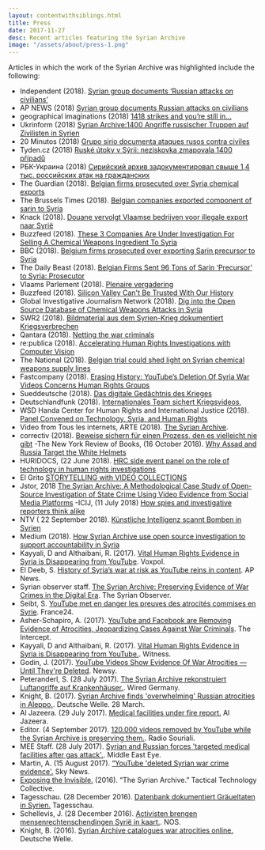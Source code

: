```yaml
---
layout: contentwithsiblings.html
title: Press
date: 2017-11-27
desc: Recent articles featuring the Syrian Archive
image: "/assets/about/press-1.png"
---
```


Articles in which the work of the Syrian Archive was highlighted include the following:

- Independent (2018). [Syrian group documents ‘Russian attacks on civilians’](https://www.independent.ie/world-news/syrian-group-documents-russian-attacks-on-civilians-37478707.html)
- AP NEWS (2018) [Syrian group documents Russian attacks on civilians](https://www.apnews.com/d18183062a9e409a84d004779abe2f1e)
- geographical imaginations (2018) [1418 strikes and you’re still in…](https://geographicalimaginations.com/2018/10/31/1418-strikes-and-youre-still-in/) 
- Ukrinform (2018) [Syrian Archive:1400 Angriffe russischer Truppen auf Zivilisten in Syrien](https://www.ukrinform.de/rubric-crime/2570112-syrian-archive-1400-angriffe-russischer-truppen-auf-zivilisten-in-syrien.html)
- 20 Minutos (2018) [Grupo sirio documenta ataques rusos contra civiles](https://www.20minutos.com/noticia/134172/0/grupo-sirio-documenta-ataques-rusos-contra-civiles/)
- Tyden.cz (2018) [Ruské útoky v Sýrii: neziskovka zmapovala 1400 případů](https://www.tyden.cz/rubriky/zahranici/asie-a-oceanie/ruske-utoky-v-syrii-neziskovka-zmapovala-1400-pripadu_501543.html)
- РБК-Украина (2018) [Сирийский архив задокументировал свыше 1,4 тыс. российских атак на гражданских ](https://www.rbc.ua/rus/news/siriyskiy-arhiv-zadokumentiroval-svyshe-1-1541061985.html)
- The Guardian (2018). [Belgian firms prosecuted over Syria chemical exports](https://www.theguardian.com/world/2018/apr/18/belgian-firms-prosecuted-over-chemicals-exports-to-syria-sarin?CMP=twt_gu)
- The Brussels Times (2018). [Belgian companies exported component of sarin to Syria](http://www.brusselstimes.com/brussels/11023/belgian-companies-exported-component-of-sarin-to-syria)
- Knack (2018). [Douane vervolgt Vlaamse bedrijven voor illegale export naar Syrië](http://www.knack.be/nieuws/belgie/douane-vervolgt-vlaamse-bedrijven-voor-illegale-export-naar-syrie/article-normal-1103273.html)
- Buzzfeed (2018). [These 3 Companies Are Under Investigation For Selling A Chemical Weapons Ingredient To Syria](https://www.buzzfeed.com/mitchprothero/belgium-investigating-3-companies-for-selling-chemical?utm_term=.plagxNWAx#.oeMwRLYQR)
- BBC (2018). [Belgium firms prosecuted over exporting Sarin precursor to Syria](https://www.bbc.co.uk/news/amp/world-europe-43811614?__twitter_impression=true)
- The Daily Beast (2018). [Belgian Firms Sent 96 Tons of Sarin ‘Precursor’ to Syria: Prosecutor](https://www.thedailybeast.com/belgian-firms-sent-96-tons-of-sarin-precursor-to-syria-prosecutor)
- Vlaams Parlement (2018). [Plenaire vergadering](https://www.vlaamsparlement.be/plenaire-vergaderingen/1246769/verslag/1248020)
- Buzzfeed (2018). [Silicon Valley Can't Be Trusted With Our History](https://www.buzzfeed.com/evanhill/silicon-valley-cant-be-trusted-with-our-history?utm_term=.tyBvkWAjk#.shOADk6QD)
- Global Investigative Journalism Network (2018). [Dig into the Open Source Database of Chemical Weapons Attacks in Syria](https://gijn.org/2018/04/30/dig-open-source-database-chemical-weapons-attacks-syria/)
- SWR2 (2018). [Bildmaterial aus dem Syrien-Krieg dokumentiert Kriegsverbrechen](https://www.swr.de/swr2/kultur-info/the-syrian-archive-menschenrechtsaktivismus-kriegsverbrechen/-/id=9597116/did=21557334/nid=9597116/1u5mseb/index.html)
- Qantara (2018). [Netting the war criminals](https://en.qantara.de/content/the-syrian-archive-netting-the-war-criminals)
- re:publica (2018). [Accelerating Human Rights Investigations with Computer Vision](https://18.re-publica.com/en/session/accelerating-human-rights-investigations-computer-vision)
- The National (2018). [Belgian trial could shed light on Syrian chemical weapons supply lines](https://www.thenational.ae/world/mena/belgian-trial-could-shed-light-on-syrian-chemical-weapons-supply-lines-1.727068)
- Fastcompany (2018). [Erasing History: YouTube’s Deletion Of Syria War Videos Concerns Human Rights Groups](https://www.fastcompany.com/40540411/erasing-history-youtubes-deletion-of-syria-war-videos-concerns-human-rights-groups)
- Sueddeutsche (2018). [Das digitale Gedächtnis des Krieges](http://www.sueddeutsche.de/medien/kriegsverbrechen-in-syrien-das-digitale-gedaechtnis-des-krieges-1.3896417)
- Deutschlandfunk (2018). [Internationales Team sichert Kriegsvideos, ](http://www.deutschlandfunk.de/syrian-archive-internationales-team-sichert-kriegsvideos.2907.de.html?dram:article_id=412892)
- WSD Handa Center for Human Rights and International Justice (2018). [Panel Convened on Technology, Syria, and Human Rights](https://handacenter.stanford.edu/news/panel-convened-technology-syria-and-human-rights)
- Video from Tous les internets, ARTE (2018). [The Syrian Archive](https://www.facebook.com/touslesinternets/videos/vb.1431579507148714/1752559641717364/?type=2&theater).
- correctiv (2018). [Beweise sichern für einen Prozess, den es vielleicht nie gibt](https://correctiv.org/recherchen/flucht/artikel/2018/01/29/beweise-sichern-fur-einen-prozess-den-es-vielleicht-nie-gibt/)
-The New York Review of Books, (16 October 2018). [Why Assad and Russia Target the White Helmets](https://www.nybooks.com/daily/2018/10/16/why-assad-and-russia-target-the-white-helmets/)
- HURIDOCS, (22 June 2018). [HRC side event panel on the role of technology in human rights investigations](https://www.huridocs.org/2018/06/hrc-side-event-panel-on-the-role-of-technology-in-human-rights-investigations/)
- El Grito [STORYTELLING with VIDEO COLLECTIONS](https://elgrito.witness.org/portfolio/other-video-examples/)
- Jstor, 2018 [The Syrian Archive: A Methodological Case Study of Open-Source Investigation of State Crime Using Video Evidence from Social Media Platforms](https://www.jstor.org/stable/10.13169/statecrime.7.1.0046?seq=1#page_scan_tab_contents)
-ICIJ, (11 July 2018) [How spies and investigative reporters think alike](https://www.icij.org/blog/2018/07/how-spies-and-investigative-reporters-think-alike/)
- NTV ( 22 September 2018). [Künstliche Intelligenz scannt Bomben in Syrien](https://www.n-tv.de/mediathek/videos/politik/Kuenstliche-Intelligenz-scannt-Bomben-in-Syrien-article20634505.html)
- Medium (2018). [How Syrian Archive use open source investigation to support accountability in Syria](https://medium.com/meedan-updates/how-syrian-archive-use-open-source-investigation-to-support-accountability-in-syria-5a39ecfe3db8)
- Kayyali, D and Althaibani, R. (2017). [Vital Human Rights Evidence in Syria is Disappearing from YouTube](http://www.voxpol.eu/vital-human-rights-evidence-syria-disappearing-youtube/). Voxpol.
- El Deeb, S. [History of Syria’s war at risk as YouTube reins in content](https://apnews.com/d9f1c4f1bf20445ab06cbdff566a2b70). AP News.
- Syrian observer staff. [The Syrian Archive: Preserving Evidence of War Crimes in the Digital Era](http://syrianobserver.com/EN/Features/33462). The Syrian Observer.
- Seibt, S. [YouTube met en danger les preuves des atrocités commises en Syrie](http://www.france24.com/fr/20170919-youtube-syrian-archive-video-violence-preuve-internet-censure-syrie-guerre). France24.
- Asher-Schapiro, A. (2017). [YouTube and Facebook are Removing Evidence of Atrocities, Jeopardizing Cases Against War Criminals](https://theintercept.com/2017/11/02/war-crimes-youtube-facebook-syria-rohingya/). The Intercept.
- Kayyali, D and Althaibani, R. (2017). [Vital Human Rights Evidence in Syria is Disappearing from YouTube.](https://blog.witness.org/2017/08/vital-human-rights-evidence-syria-disappearing-youtube/). Witness.
- Godin, J. (2017). [YouTube Videos Show Evidence Of War Atrocities — Until They're Deleted](https://www.newsy.com/stories/youtube-removed-video-evidence-of-atrocities-in-syria/). Newsy.
- Peteranderl, S. (28 July 2017). [The Syrian Archive rekonstruiert Luftangriffe auf Krankenhäuser.](https://www.wired.de/collection/tech/syrien-krankenhaeuser-kriegsverbrechen-syrian-archive-open-source). Wired Germany.
-  Knight, B. (2017). [Syrian Archive finds 'overwhelming' Russian atrocities in Aleppo.](http://www.dw.com/en/syrian-archive-finds-overwhelming-russian-atrocities-in-aleppo/a-38169808). Deutsche Welle. 28 March.
- Al Jazeera. (29 July 2017). [Medical facilities under fire report.](http://www.aljazeera.net/news/arabic/2017/7/29/%D9%85%D9%86%D8%B8%D9%85%D8%A7%D8%AA-%D8%AA%D8%AF%D9%85%D9%8A%D8%B1-%D9%85%D9%85%D9%86%D9%87%D8%AC-%D9%84%D9%84%D9%85%D8%B1%D8%A7%D9%81%D9%82-%D8%A7%D9%84%D8%B7%D8%A8%D9%8A%D8%A9-%D9%81%D9%8A-%D8%A5%D8%AF%D9%84%D8%A8) Al Jazeera.
- Editor. (4 September 2017). [120.000 videos removed by YouTube while the Syrian Archive is preserving them.](http://souriali.net/?p=26199). Radio Souriali.
- MEE Staff. (28 July 2017). [Syrian and Russian forces 'targeted medical facilities after gas attack'.](http://www.middleeasteye.net/news/new-report-claims-syrian-and-russian-forces-responsible-8-attacks-medical-facilities-1262436722). Middle East Eye.
- Martin, A. (15 August 2017). [“YouTube 'deleted Syrian war crime evidence'.](https://news.sky.com/story/youtube-deleted-syrian-war-crime-evidence-10989430) Sky News.
- [Exposing the Invisible.](https://exposingtheinvisible.org/films/group/syrian-archive) (2016). “The Syrian Archive.” Tactical Technology Collective.
- Tagesschau. (28 December 2016). [Datenbank dokumentiert Gräueltaten in Syrien.](https://www.tagesschau.de/ausland/datenbank-ccc-syrien-101.html) Tagesschau.
- Schellevis, J. (28 December 2016). [Activisten brengen mensenrechtenschendingen Syrië in kaart.](https://nos.nl/artikel/2150479-activisten-brengen-mensenrechtenschendingen-syrie-in-kaart.html). NOS.
- Knight, B. (2016). [Syrian Archive catalogues war atrocities online.](http://www.dw.com/en/syrian-archive-catalogues-war-atrocities-online/a-36945803) Deutsche Welle.
